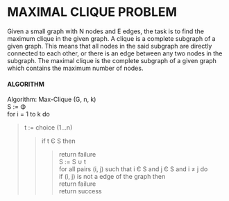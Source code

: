 # MAXIMAL CLIQUE PROBLEM
Given a small graph with N nodes and E edges, the task is to find the maximum clique in the given graph. A clique is a complete subgraph of a given graph. This means that all nodes in the said subgraph are directly connected to each other, or there is an edge between any two nodes in the subgraph. The maximal clique is the complete subgraph of a given graph which contains the maximum number of nodes.

#### ALGORITHM
Algorithm: Max-Clique (G, n, k) </br>
S := Φ </br>
for i = 1 to k do </br> 
> t := choice (1…n) </br>
>> if t Є S then  </br>
>>> return failure </br>
>> S := S ∪ t  </br>
for all pairs (i, j) such that i Є S and j Є S and i ≠ j do </br>
> if (i, j) is not a edge of the graph then </br>
>> return failure </br>
return success </br>
